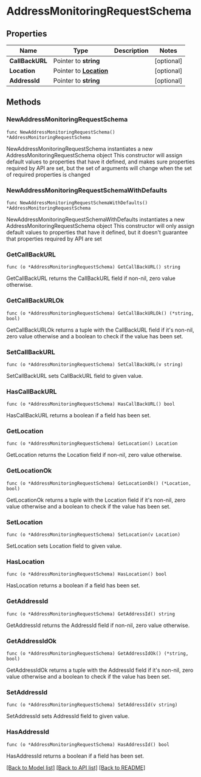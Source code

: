 # AddressMonitoringRequestSchema

## Properties

Name | Type | Description | Notes
------------ | ------------- | ------------- | -------------
**CallBackURL** | Pointer to **string** |  | [optional] 
**Location** | Pointer to [**Location**](Location.md) |  | [optional] 
**AddressId** | Pointer to **string** |  | [optional] 

## Methods

### NewAddressMonitoringRequestSchema

`func NewAddressMonitoringRequestSchema() *AddressMonitoringRequestSchema`

NewAddressMonitoringRequestSchema instantiates a new AddressMonitoringRequestSchema object
This constructor will assign default values to properties that have it defined,
and makes sure properties required by API are set, but the set of arguments
will change when the set of required properties is changed

### NewAddressMonitoringRequestSchemaWithDefaults

`func NewAddressMonitoringRequestSchemaWithDefaults() *AddressMonitoringRequestSchema`

NewAddressMonitoringRequestSchemaWithDefaults instantiates a new AddressMonitoringRequestSchema object
This constructor will only assign default values to properties that have it defined,
but it doesn't guarantee that properties required by API are set

### GetCallBackURL

`func (o *AddressMonitoringRequestSchema) GetCallBackURL() string`

GetCallBackURL returns the CallBackURL field if non-nil, zero value otherwise.

### GetCallBackURLOk

`func (o *AddressMonitoringRequestSchema) GetCallBackURLOk() (*string, bool)`

GetCallBackURLOk returns a tuple with the CallBackURL field if it's non-nil, zero value otherwise
and a boolean to check if the value has been set.

### SetCallBackURL

`func (o *AddressMonitoringRequestSchema) SetCallBackURL(v string)`

SetCallBackURL sets CallBackURL field to given value.

### HasCallBackURL

`func (o *AddressMonitoringRequestSchema) HasCallBackURL() bool`

HasCallBackURL returns a boolean if a field has been set.

### GetLocation

`func (o *AddressMonitoringRequestSchema) GetLocation() Location`

GetLocation returns the Location field if non-nil, zero value otherwise.

### GetLocationOk

`func (o *AddressMonitoringRequestSchema) GetLocationOk() (*Location, bool)`

GetLocationOk returns a tuple with the Location field if it's non-nil, zero value otherwise
and a boolean to check if the value has been set.

### SetLocation

`func (o *AddressMonitoringRequestSchema) SetLocation(v Location)`

SetLocation sets Location field to given value.

### HasLocation

`func (o *AddressMonitoringRequestSchema) HasLocation() bool`

HasLocation returns a boolean if a field has been set.

### GetAddressId

`func (o *AddressMonitoringRequestSchema) GetAddressId() string`

GetAddressId returns the AddressId field if non-nil, zero value otherwise.

### GetAddressIdOk

`func (o *AddressMonitoringRequestSchema) GetAddressIdOk() (*string, bool)`

GetAddressIdOk returns a tuple with the AddressId field if it's non-nil, zero value otherwise
and a boolean to check if the value has been set.

### SetAddressId

`func (o *AddressMonitoringRequestSchema) SetAddressId(v string)`

SetAddressId sets AddressId field to given value.

### HasAddressId

`func (o *AddressMonitoringRequestSchema) HasAddressId() bool`

HasAddressId returns a boolean if a field has been set.


[[Back to Model list]](../README.md#documentation-for-models) [[Back to API list]](../README.md#documentation-for-api-endpoints) [[Back to README]](../README.md)


